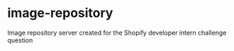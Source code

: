 # image-repository
Image repository server created for the Shopify developer intern challenge question
